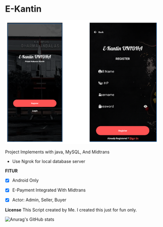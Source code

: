 # E-Kantin

![Alt text](image.png)

Project Implements with java, MySQL, And Midtrans
* Use Ngrok for local database server

**FITUR**
- [x] Android Only
- [x] E-Payment Integrated With Midtrans
- [x] Actor: Admin, Seller, Buyer


**License**
This Script created by Me. I created this just for fun only.

![Anurag's GitHub stats](https://github-readme-stats.vercel.app/api?username=parma03&theme=vue-dark&show_icons=true)

